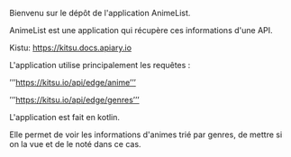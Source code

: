 Bienvenu sur le dépôt de l'application AnimeList.

AnimeList est une application qui récupère ces informations d'une API.

Kistu: https://kitsu.docs.apiary.io

L'application utilise principalement les requêtes :

’’’https://kitsu.io/api/edge/anime’’’

’’’https://kitsu.io/api/edge/genres’’’

L'application est fait en kotlin.

Elle permet de voir les informations d'animes trié par genres, de mettre si on la vue et de le noté dans ce cas.


